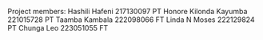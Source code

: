 Project members:
Hashili Hafeni 217130097 PT
Honore Kilonda Kayumba 221015728 PT
Taamba Kambala 222098066 FT
Linda N Moses 222129824 PT
Chunga Leo 223051055 FT
